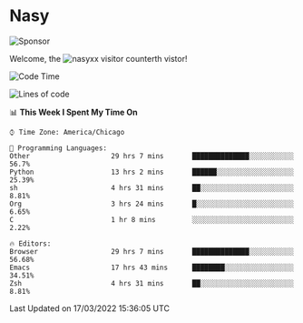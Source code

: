 # Nasy

<!--
<p align="center">
<img height="200" src="https://github-readme-stats.vercel.app/api?username=nasyxx&count_private=true&show_icons=true&theme=dracula&include_all_commits=true"/>
<img height="200" src="https://github-readme-stats.vercel.app/api/top-langs/?username=nasyxx&theme=dracula&hide=html,jupyter+notebook&count_private=true&show_icons=true"/>
</p>

  
----------------
-->

![Sponsor](https://img.shields.io/static/v1.svg?label=Sponsor&message=%E2%9D%A4&logo=GitHub&style=flat&color=pink)
 
Welcome, the ![nasyxx visitor counter](https://count.getloli.com/get/@nasyxx?theme=rule34)th vistor!
 
<!--START_SECTION:waka-->
![Code Time](http://img.shields.io/badge/Code%20Time-2%2C048%20hrs%208%20mins-blue)

![Lines of code](https://img.shields.io/badge/From%20Hello%20World%20I%27ve%20Written-5%20Million%20lines%20of%20code-blue)

📊 **This Week I Spent My Time On** 

```text
⌚︎ Time Zone: America/Chicago

💬 Programming Languages: 
Other                    29 hrs 7 mins       ██████████████░░░░░░░░░░░   56.7% 
Python                   13 hrs 2 mins       ██████░░░░░░░░░░░░░░░░░░░   25.39% 
sh                       4 hrs 31 mins       ██░░░░░░░░░░░░░░░░░░░░░░░   8.81% 
Org                      3 hrs 24 mins       █░░░░░░░░░░░░░░░░░░░░░░░░   6.65% 
C                        1 hr 8 mins         ░░░░░░░░░░░░░░░░░░░░░░░░░   2.22%

🔥 Editors: 
Browser                  29 hrs 7 mins       ██████████████░░░░░░░░░░░   56.68% 
Emacs                    17 hrs 43 mins      ████████░░░░░░░░░░░░░░░░░   34.51% 
Zsh                      4 hrs 31 mins       ██░░░░░░░░░░░░░░░░░░░░░░░   8.81%

```


 Last Updated on 17/03/2022 15:36:05 UTC
<!--END_SECTION:waka-->

<!-- ![visitors](https://visitor-badge.laobi.icu/badge?page_id=nasyxx.nasyxx) -->

